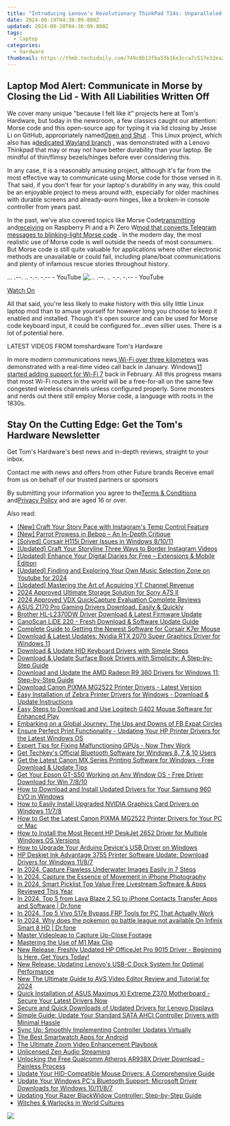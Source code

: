 ```yaml
---
title: "Introducing Lenovo's Revolutionary ThinkPad T14s: Unparalleled Battery Life of Up to 29 Hours & Top-of-the-Line X Elite CPU"
date: 2024-08-19T04:36:09.800Z
updated: 2024-08-20T04:36:09.800Z
tags:
  - laptop
categories:
  - hardware
thumbnail: https://thmb.techidaily.com/749c8b13fba53b16e3cca7c517e32ea283379a232e31a28dc3a9b19edc9409b3.jpg
---
```


## Laptop Mod Alert: Communicate in Morse by Closing the Lid - With All Liabilities Written Off

We cover many unique "because I felt like it" projects here at Tom's Hardware, but today in the newsroom, a few classics caught our attention: Morse code and this open-source app for typing it via lid closing by Jesse Li on GitHub, appropriately named[Open and Shut](https://github.com/veggiedefender/open-and-shut) . This Linux project, which also has a[dedicated Wayland branch](https://github.com/veggiedefender/open-and-shut/tree/wayland) , was demonstrated with a Lenovo Thinkpad that may or may not have better durability than your laptop. Be mindful of thin/flimsy bezels/hinges before ever considering this.

 In any case, it is a reasonably amusing project, although it's far from the most effective way to communicate using Morse code for those versed in it. That said, if you don't fear for your laptop's durability in any way, this could be an enjoyable project to mess around with, especially for older machines with durable screens and already-worn hinges, like a broken-in console controller from years past.

 In the past, we've also covered topics like Morse Code[transmitting](https://tools.techidaily.com) and[receiving](https://tools.techidaily.com) on Raspberry Pi and a Pi Zero W[mod that converts Telegram messages to blinking-light Morse code](https://tools.techidaily.com) . In the modern day, the most realistic use of Morse code is well outside the needs of most consumers. But Morse code is still quite valuable for applications where other electronic methods are unavailable or could fail, including plane/boat communications and plenty of infamous rescue stories throughout history.

... .--. .. -.-. -.-- - YouTube ![... .--. .. -.-. -.-- - YouTube](https://img.youtube.com/vi/UAQ60P61vYw/maxresdefault.jpg)

[Watch On](https://youtu.be/UAQ60P61vYw)

 All that said, you're less likely to make history with this silly little Linux laptop mod than to amuse yourself for however long you choose to keep it enabled and installed. Though it's open source and can be used for Morse code keyboard input, it could be configured for...even sillier uses. There is a lot of potential here.

 LATEST VIDEOS FROM tomshardware Tom's Hardware

 In more modern communications news,[Wi-Fi over three kilometers](https://tools.techidaily.com) was demonstrated with a real-time video call back in January. Windows[11 started adding support for Wi-Fi 7](https://tools.techidaily.com) back in February. All this progress means that most Wi-Fi routers in the world will be a free-for-all on the same few congested wireless channels unless configured properly. Some monsters and nerds out there still employ Morse code, a language with roots in the 1830s.

## Stay On the Cutting Edge: Get the Tom's Hardware Newsletter

 Get Tom's Hardware's best news and in-depth reviews, straight to your inbox.

 Contact me with news and offers from other Future brands  Receive email from us on behalf of our trusted partners or sponsors

 By submitting your information you agree to the[Terms & Conditions](https://futureplc.com/terms-conditions/) and[Privacy Policy](https://futureplc.com/privacy-policy/) and are aged 16 or over.

<ins class="adsbygoogle"
     style="display:block"
     data-ad-format="autorelaxed"
     data-ad-client="ca-pub-7571918770474297"
     data-ad-slot="1223367746"></ins>



<ins class="adsbygoogle"
     style="display:block"
     data-ad-client="ca-pub-7571918770474297"
     data-ad-slot="8358498916"
     data-ad-format="auto"
     data-full-width-responsive="true"></ins>

<span class="atpl-alsoreadstyle">Also read:</span>
<div><ul>
<li><a href="https://extra-lessons.techidaily.com/new-craft-your-story-pace-with-instagrams-temp-control-feature/"><u>[New] Craft Your Story Pace with Instagram's Temp Control Feature</u></a></li>
<li><a href="https://extra-skills.techidaily.com/new-parrot-prowess-in-bebop-an-in-depth-critique/"><u>[New] Parrot Prowess in Bebop – An In-Depth Critique</u></a></li>
<li><a href="https://hardware-updates.techidaily.com/solved-corsair-h115i-driver-issues-in-windows-81011/"><u>[Solved] Corsair H115i Driver Issues in Windows 8/10/11</u></a></li>
<li><a href="https://instagram-video-recordings.techidaily.com/updated-craft-your-storyline-three-ways-to-border-instagram-videos/"><u>[Updated] Craft Your Storyline  Three Ways to Border Instagram Videos</u></a></li>
<li><a href="https://facebook-video-content.techidaily.com/updated-enhance-your-digital-diaries-for-free-extensions-and-mobile-edition/"><u>[Updated] Enhance Your Digital Diaries for Free – Extensions & Mobile Edition</u></a></li>
<li><a href="https://eaxpv-info.techidaily.com/updated-finding-and-exploring-your-own-music-selection-zone-on-youtube-for-2024/"><u>[Updated] Finding and Exploring Your Own Music Selection Zone on Youtube for 2024</u></a></li>
<li><a href="https://facebook-video-footage.techidaily.com/updated-mastering-the-art-of-acquiring-yt-channel-revenue/"><u>[Updated] Mastering the Art of Acquiring YT Channel Revenue</u></a></li>
<li><a href="https://some-skills.techidaily.com/2024-approved-ultimate-storage-solution-for-sony-a7s-ii/"><u>2024 Approved  Ultimate Storage Solution for Sony A7S II</u></a></li>
<li><a href="https://desktop-recording.techidaily.com/2024-approved-vdx-quickcapture-evaluation-complete-reviews/"><u>2024 Approved  VDX QuickCapture Evaluation  Complete Reviews</u></a></li>
<li><a href="https://hardware-updates.techidaily.com/asus-z170-pro-gaming-drivers-download-easily-and-quickly/"><u>ASUS Z170 Pro Gaming Drivers Download. Easily & Quickly</u></a></li>
<li><a href="https://hardware-updates.techidaily.com/brother-hl-l2370dw-driver-download-and-latest-firmware-update/"><u>Brother HL-L2370DW Driver Download & Latest Firmware Update</u></a></li>
<li><a href="https://hardware-updates.techidaily.com/canoscan-lide-220-fresh-download-and-software-update-guide/"><u>CanoScan LiDE 220 - Fresh Download & Software Update Guide</u></a></li>
<li><a href="https://hardware-updates.techidaily.com/complete-guide-to-getting-the-newest-software-for-corsair-k7er-mouse/"><u>Complete Guide to Getting the Newest Software for Corsair K7er Mouse</u></a></li>
<li><a href="https://hardware-updates.techidaily.com/download-and-latest-updates-nvidia-rtx-2070-super-graphics-driver-for-windows-11/"><u>Download & Latest Updates: Nvidia RTX 2070 Super Graphics Driver for Windows 11</u></a></li>
<li><a href="https://hardware-updates.techidaily.com/download-and-update-hid-keyboard-drivers-with-simple-steps/"><u>Download & Update HID Keyboard Drivers with Simple Steps</u></a></li>
<li><a href="https://hardware-updates.techidaily.com/download-and-update-surface-book-drivers-with-simplicity-a-step-by-step-guide/"><u>Download & Update Surface Book Drivers with Simplicity: A Step-by-Step Guide</u></a></li>
<li><a href="https://hardware-updates.techidaily.com/download-and-update-the-amd-radeon-r9-360-drivers-for-windows-11-step-by-step-guide/"><u>Download and Update the AMD Radeon R9 360 Drivers for Windows 11: Step-by-Step Guide</u></a></li>
<li><a href="https://hardware-updates.techidaily.com/download-canon-pixma-mg2522-printer-drivers-latest-version/"><u>Download Canon PIXMA MG2522 Printer Drivers - Latest Version</u></a></li>
<li><a href="https://hardware-updates.techidaily.com/easy-installation-of-zebra-printer-drivers-for-windows-download-and-update-instructions/"><u>Easy Installation of Zebra Printer Drivers for Windows - Download & Update Instructions</u></a></li>
<li><a href="https://hardware-updates.techidaily.com/easy-steps-to-download-and-use-logitech-g402-mouse-software-for-enhanced-play/"><u>Easy Steps to Download and Use Logitech G402 Mouse Software for Enhanced Play</u></a></li>
<li><a href="https://facebook.techidaily.com/embarking-on-a-global-journey-the-ups-and-downs-of-fb-expat-circles/"><u>Embarking on a Global Journey: The Ups and Downs of FB Expat Circles</u></a></li>
<li><a href="https://hardware-updates.techidaily.com/ensure-perfect-print-functionality-updating-your-hp-printer-drivers-for-the-latest-windows-os/"><u>Ensure Perfect Print Functionality - Updating Your HP Printer Drivers for the Latest Windows OS</u></a></li>
<li><a href="https://hardware-updates.techidaily.com/1722961577430-expert-tips-for-fixing-malfunctioning-gpus-now-they-work/"><u>Expert Tips for Fixing Malfunctioning GPUs - Now They Work</u></a></li>
<li><a href="https://hardware-updates.techidaily.com/get-techkeys-official-bluetooth-software-for-windows-8-7-and-10-users/"><u>Get Techkey's Official Bluetooth Software for Windows 8, 7 & 10 Users</u></a></li>
<li><a href="https://hardware-updates.techidaily.com/get-the-latest-canon-mx-series-printing-software-for-windows-free-download-and-update-tips/"><u>Get the Latest Canon MX Series Printing Software for Windows - Free Download & Update Tips</u></a></li>
<li><a href="https://hardware-updates.techidaily.com/get-your-epson-gt-s50-working-on-any-window-os-free-driver-download-for-win-7810/"><u>Get Your Epson GT-S50 Working on Any Window OS - Free Driver Download for Win 7/8/10</u></a></li>
<li><a href="https://hardware-updates.techidaily.com/how-to-download-and-install-updated-drivers-for-your-samsung-960-evo-in-windows/"><u>How to Download and Install Updated Drivers for Your Samsung 960 EVO in Windows</u></a></li>
<li><a href="https://hardware-updates.techidaily.com/how-to-easily-install-upgraded-nvidia-graphics-card-drivers-on-windows-1178/"><u>How to Easily Install Upgraded NVIDIA Graphics Card Drivers on Windows 11/7/8</u></a></li>
<li><a href="https://hardware-updates.techidaily.com/how-to-get-the-latest-canon-pixma-mg2522-printer-drivers-for-your-pc-or-mac/"><u>How to Get the Latest Canon PIXMA MG2522 Printer Drivers for Your PC or Mac</u></a></li>
<li><a href="https://hardware-updates.techidaily.com/how-to-install-the-most-recent-hp-deskjet-2652-driver-for-multiple-windows-os-versions/"><u>How to Install the Most Recent HP DeskJet 2652 Driver for Multiple Windows OS Versions</u></a></li>
<li><a href="https://hardware-updates.techidaily.com/how-to-upgrade-your-arduino-devices-usb-driver-on-windows/"><u>How to Upgrade Your Arduino Device's USB Driver on Windows</u></a></li>
<li><a href="https://hardware-updates.techidaily.com/hp-deskjet-ink-advantage-3755-printer-software-update-download-drivers-for-windows-1187/"><u>HP Deskjet Ink Advantage 3755 Printer Software Update: Download Drivers for Windows 11/8/7</u></a></li>
<li><a href="https://extra-hints.techidaily.com/in-2024-capture-flawless-underwater-images-easily-in-7-steps/"><u>In 2024, Capture Flawless Underwater Images Easily in 7 Steps</u></a></li>
<li><a href="https://extra-information.techidaily.com/in-2024-capture-the-essence-of-movement-in-iphone-photography/"><u>In 2024, Capture the Essence of Movement in iPhone Photography</u></a></li>
<li><a href="https://extra-approaches.techidaily.com/in-2024-smart-picklist-top-value-free-livestream-software-and-apps-reviewed-this-year/"><u>In 2024, Smart Picklist  Top Value Free Livestream Software & Apps Reviewed This Year</u></a></li>
<li><a href="https://android-transfer.techidaily.com/in-2024-top-5-from-lava-blaze-2-5g-to-iphone-contacts-transfer-apps-and-software-drfone-by-drfone-transfer-from-android-transfer-from-android/"><u>In 2024, Top 5 from Lava Blaze 2 5G to iPhone Contacts Transfer Apps and Software | Dr.fone</u></a></li>
<li><a href="https://bypass-frp.techidaily.com/in-2024-top-5-vivo-s17e-bypass-frp-tools-for-pc-that-actually-work-by-drfone-android/"><u>In 2024, Top 5 Vivo S17e Bypass FRP Tools for PC That Actually Work</u></a></li>
<li><a href="https://android-pokemon-go.techidaily.com/in-2024-why-does-the-pokemon-go-battle-league-not-available-on-infinix-smart-8-hd-drfone-by-drfone-virtual-android/"><u>In 2024, Why does the pokemon go battle league not available On Infinix Smart 8 HD | Dr.fone</u></a></li>
<li><a href="https://extra-information.techidaily.com/master-videoleap-to-capture-up-close-footage/"><u>Master Videoleap to Capture Up-Close Footage</u></a></li>
<li><a href="https://extra-information.techidaily.com/mastering-the-use-of-m1-max-clip/"><u>Mastering the Use of M1 Max Clip</u></a></li>
<li><a href="https://hardware-updates.techidaily.com/new-release-freshly-updated-hp-officejet-pro-9015-driver-beginning-is-here-get-yours-today/"><u>New Release: Freshly Updated HP OfficeJet Pro 9015 Driver - Beginning Is Here, Get Yours Today!</u></a></li>
<li><a href="https://hardware-updates.techidaily.com/new-release-updating-lenovos-usb-c-dock-system-for-optimal-performance/"><u>New Release: Updating Lenovo's USB-C Dock System for Optimal Performance</u></a></li>
<li><a href="https://video-content-creator.techidaily.com/new-the-ultimate-guide-to-avs-video-editor-review-and-tutorial-for-2024/"><u>New The Ultimate Guide to AVS Video Editor Review and Tutorial for 2024</u></a></li>
<li><a href="https://hardware-updates.techidaily.com/1722963980767-quick-installation-of-asus-maximus-xi-extreme-z370-motherboard-secure-your-latest-drivers-now/"><u>Quick Installation of ASUS Maximus XI Extreme Z370 Motherboard - Secure Your Latest Drivers Now</u></a></li>
<li><a href="https://hardware-updates.techidaily.com/secure-and-quick-downloads-of-updated-drivers-for-lenovo-displays/"><u>Secure and Quick Downloads of Updated Drivers for Lenovo Displays</u></a></li>
<li><a href="https://hardware-updates.techidaily.com/simple-guide-update-your-standard-sata-ahci-controller-drivers-with-minimal-hassle/"><u>Simple Guide: Update Your Standard SATA AHCI Controller Drivers with Minimal Hassle</u></a></li>
<li><a href="https://games-able.techidaily.com/sync-up-smoothly-implementing-controller-updates-virtually/"><u>Sync Up: Smoothly Implementing Controller Updates Virtually</u></a></li>
<li><a href="https://tech-recovery.techidaily.com/the-best-smartwatch-apps-for-android/"><u>The Best Smartwatch Apps for Android</u></a></li>
<li><a href="https://extra-resources.techidaily.com/the-ultimate-zoom-video-enhancement-playbook/"><u>The Ultimate Zoom Video Enhancement Playbook</u></a></li>
<li><a href="https://extra-information.techidaily.com/unlicensed-zen-audio-streaming/"><u>Unlicensed Zen Audio Streaming</u></a></li>
<li><a href="https://hardware-updates.techidaily.com/1722959218429-unlocking-the-free-qualcomm-atheros-ar938x-driver-download-painless-process/"><u>Unlocking the Free Qualcomm Atheros AR938X Driver Download - Painless Process</u></a></li>
<li><a href="https://hardware-updates.techidaily.com/update-your-hid-compatible-mouse-drivers-a-comprehensive-guide/"><u>Update Your HID-Compatible Mouse Drivers: A Comprehensive Guide</u></a></li>
<li><a href="https://hardware-updates.techidaily.com/update-your-windows-pcs-bluetooth-support-microsoft-driver-downloads-for-windows-101187/"><u>Update Your Windows PC's Bluetooth Support: Microsoft Driver Downloads for Windows 10/11/8/7</u></a></li>
<li><a href="https://hardware-updates.techidaily.com/updating-your-razer-blackwidow-controller-step-by-step-guide/"><u>Updating Your Razer BlackWidow Controller: Step-by-Step Guide</u></a></li>
<li><a href="https://mondly-stories.techidaily.com/witches-and-warlocks-in-world-cultures/"><u>Witches & Warlocks in World Cultures</u></a></li>
</ul></div>

<!-- affiliate ads begin -->
<a href="https://store.movavi.com/affiliate.php?ACCOUNT=MOVAVI&AFFILIATE=108875&PATH=https%3A%2F%2Fwww.movavi.com%3FAFFILIATE%3D108875%26RESOURCE%3DMovavi%2BVideo%2BEditor%2Bbox"><img src="https://mcusercontent.com/0885a03ded3d480dca9287f12/images/6d3207fd-9f15-4c21-f0ad-59c68e6a7e2a.png" border="0"></a>
<!-- affiliate ads end -->